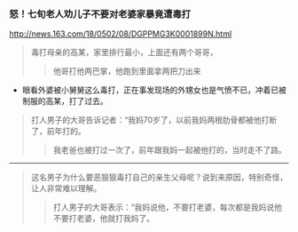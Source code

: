 ### 怒！七旬老人劝儿子不要对老婆家暴竟遭毒打
http://news.163.com/18/0502/08/DGPPMG3K0001899N.html
>毒打母亲的高某，家里排行最小，上面还有两个哥哥，
>>他哥打他两巴掌，他跑到里面拿两把刀出来
- 眼看外婆被小舅舅这么毒打，正在事发现场的外甥女也是气愤不已，冲着已被制服的高某，打了过去。
>打人男子的大哥告诉记者：“我妈70岁了，以前我妈两根肋骨都被他打断了，前年打的。
>>我老爸也被打过一次了，前年跟我妈一起被他打的，当时走不了路。
---
>这名男子为什么要恶狠狠毒打自己的亲生父母呢？说到来原因，特别奇怪，让人非常难以理解。
>>打人男子的大哥表示：“我妈说他，不要打老婆，每次都是我妈说他不要打老婆，他就打我妈了。